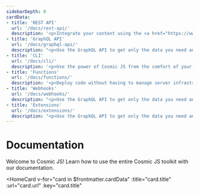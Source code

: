 ```yaml
---
sidebarDepth: 0
cardData:
- title: 'REST API'
  url: '/docs/rest-api/'
  description: '<p>Integrate your content using the <a href="https://www.npmjs.com/package/cosmicjs" target="_blank">NPM module</a> or directly to the REST API.</p>'
- title: 'GraphQL API'
  url: '/docs/graphql-api/'
  description: "<p>Use the GraphQL API to get only the data you need and nothing you don't.</p>"
- title: 'CLI'
  url: '/docs/cli/'
  description: '<p>Use the power of Cosmic JS from the comfort of your command-line tool.</p>'
- title: 'Functions'
  url: '/docs/functions/'
  description: '<p>Deploy code without having to manage server infrastructure.'
- title: 'Webhooks'
  url: '/docs/webhooks/'
  description: "<p>Use the GraphQL API to get only the data you need and nothing you don't."
- title: 'Extensions'
  url: '/docs/extensions/'
  description: "<p>Use the GraphQL API to get only the data you need and nothing you don't."
---
```


# Documentation

Welcome to Cosmic JS! Learn how to use the entire Cosmic JS toolkit with our documentation.

<HomeCard
  v-for="card in $frontmatter.cardData"
  :title="card.title"
  :url="card.url"
  :key="card.title"
>
  <div v-html="card.description"></div>
</HomeCard>
